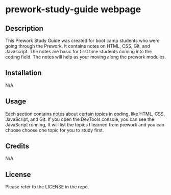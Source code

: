 # prework-study-guide webpage


## Description


This Prework Study Guide was created for boot camp students who were going through the Prework. It contains notes on HTML, CSS, Git, and Javascript. The notes are basic for first time students coming into the coding field. The notes will help as your moving along the prework modules. 


## Installation

N/A

## Usage

Each section contains notes about certain topics in coding, like HTML, CSS, JavaScript, and Git. If you open the DevTools console, you can see the JavaScript running, It will list the topics I learned from prework and you can choose choose one topic for you to study first. 


## Credits

N/A

## License

Please refer to the LICENSE in the repo.